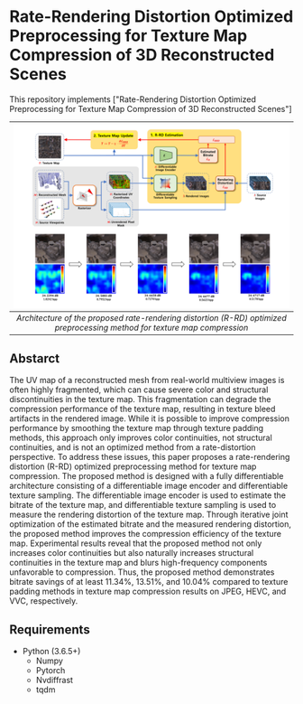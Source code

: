 # Rate-Rendering Distortion Optimized Preprocessing for Texture Map Compression of 3D Reconstructed Scenes
This repository implements ["Rate-Rendering Distortion Optimized Preprocessing for Texture Map Compression of 3D Reconstructed Scenes"]

| ![Samples](./representative.jpg) |
|:--:|
| *Architecture of the proposed rate-rendering distortion (R-RD) optimized preprocessing method for texture map compression* |

## Abstarct

The UV map of a reconstructed mesh from real-world multiview images is often highly fragmented, which can cause severe color and structural discontinuities in the texture map. This fragmentation can degrade the compression performance of the texture map, resulting in texture bleed artifacts in the rendered image. While it is possible to improve compression performance by smoothing the texture map through texture padding methods, this approach only improves color continuities, not structural continuities, and is not an optimized method from a rate-distortion perspective.
To address these issues, this paper proposes a rate-rendering distortion (R-RD) optimized preprocessing method for texture map compression. The proposed method is designed with a fully differentiable architecture consisting of a differentiable image encoder and differentiable texture sampling. The differentiable image encoder is used to estimate the bitrate of the texture map, and differentiable texture sampling is used to measure the rendering distortion of the texture map. Through iterative joint optimization of the estimated bitrate and the measured rendering distortion, the proposed method improves the compression efficiency of the texture map.
Experimental results reveal that the proposed method not only increases color continuities but also naturally increases structural continuities in the texture map and blurs high-frequency components unfavorable to compression. Thus, the proposed method demonstrates bitrate savings of at least 11.34\%, 13.51\%, and 10.04\% compared to texture padding methods in texture map compression results on JPEG, HEVC, and VVC, respectively.
    
## Requirements
+ Python (3.6.5+)
  + Numpy 
  + Pytorch 
  + Nvdiffrast
  + tqdm
